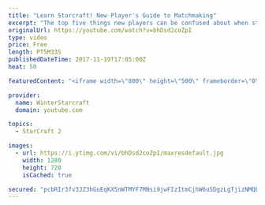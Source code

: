 ```yaml
---
title: "Learn Starcraft! New Player's Guide to Matchmaking"
excerpt: "The top five things new players can be confused about when starting off playing Starcraft 2!"
originalUrl: https://youtube.com/watch?v=bhDsd2coZpI
type: video
price: Free
length: PT5M33S
publishedDateTime: 2017-11-19T17:05:00Z
heat: 50

featuredContent: "<iframe width=\"800\" height=\"500\" frameborder=\"0\" src=\"https://www.youtube.com/embed/bhDsd2coZpI\" allow=\"accelerometer; autoplay; encrypted-media; gyroscope; picture-in-picture\" allowfullscreen></iframe>"

provider:
  name: WinterStarcraft
  domain: youtube.com

topics:
  - StarCraft 2

images:
  - url: https://i.ytimg.com/vi/bhDsd2coZpI/maxresdefault.jpg
    width: 1280
    height: 720
    isCached: true

secured: "pcbRIr3fv3JZ3hGuEqKX5nWTMYF7MNsi9jwFIzItmCjhW6uSDgzLgTjizNMQEWibt1RdOWdDNvU6Cfvy4b9jyWWRqEVb2hs1iDnHFjvynMNxVYVPYbGOak15l05/ET6PHA/s04bmoJ7hkwl3bolZScQIXHcD2uBykdRGDaA79pZIIwU60vRzTiz4wX/UMMQKkjR5zXAMQVBU18ehVL9PRwlft2YmMECSuthPbhCgD0hFoWpKLKObvc4jFz9vp4fi/bBJ+3yxxs1fbBCXiC/BLThg8IbTFR22jhpfpQ7QwnBHvYZOveZVnDWxbineUOB0eWQIlAjl5trTDHcD06tGDWOh+p0OIfNe5C6WiMmWgW4p+AkMFKQwE3PYkd8GFeSWS5Iw4A0SpzbXF8wgG1stwJ8Kf9HlUQ8WsSXlCyvyfaQ=;K9cFNfIOmSL5wkBZud6d+Q=="
---
```


